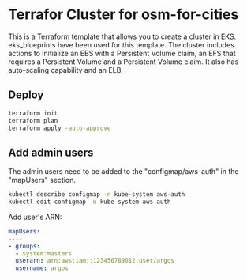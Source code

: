 # Terrafor Cluster for osm-for-cities

This is a Terraform template that allows you to create a cluster in EKS. eks_blueprints have been used for this template. The cluster includes actions to initialize an EBS with a Persistent Volume claim, an EFS that requires a Persistent Volume and a Persistent Volume claim. It also has auto-scaling capability and an ELB.

## Deploy

```sh
terraform init
terraform plan
terraform apply -auto-approve
```

## Add admin users

The admin users need to be added to the "configmap/aws-auth" in the "mapUsers" section.

```sh
kubectl describe configmap -n kube-system aws-auth
kubectl edit configmap -n kube-system aws-auth
```
Add user's ARN:

```yaml
mapUsers:
----
- groups:
  - system:masters
  userarn: arn:aws:iam::123456789012:user/argos
  username: argos
```
